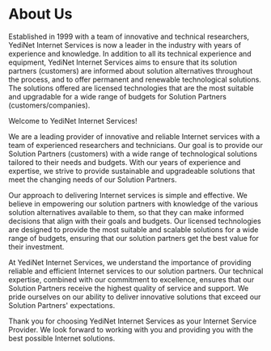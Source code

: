 # About Us
Established in 1999 with a team of innovative and technical researchers, YediNet Internet Services is now a leader in the industry with years of experience and knowledge. In addition to all its technical experience and equipment, YediNet Internet Services aims to ensure that its solution partners (customers) are informed about solution alternatives throughout the process, and to offer permanent and renewable technological solutions. The solutions offered are licensed technologies that are the most suitable and upgradable for a wide range of budgets for Solution Partners (customers/companies).

Welcome to YediNet Internet Services!

We are a leading provider of innovative and reliable Internet services with a team of experienced researchers and technicians. Our goal is to provide our Solution Partners (customers) with a wide range of technological solutions tailored to their needs and budgets. With our years of experience and expertise, we strive to provide sustainable and upgradeable solutions that meet the changing needs of our Solution Partners.

Our approach to delivering Internet services is simple and effective. We believe in empowering our solution partners with knowledge of the various solution alternatives available to them, so that they can make informed decisions that align with their goals and budgets. Our licensed technologies are designed to provide the most suitable and scalable solutions for a wide range of budgets, ensuring that our solution partners get the best value for their investment.

At YediNet Internet Services, we understand the importance of providing reliable and efficient Internet services to our solution partners. Our technical expertise, combined with our commitment to excellence, ensures that our Solution Partners receive the highest quality of service and support. We pride ourselves on our ability to deliver innovative solutions that exceed our Solution Partners' expectations.

Thank you for choosing YediNet Internet Services as your Internet Service Provider. We look forward to working with you and providing you with the best possible Internet solutions.
